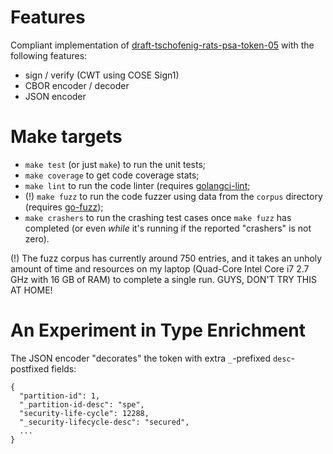 # Features

Compliant implementation of [draft-tschofenig-rats-psa-token-05](https://datatracker.ietf.org/doc/html/draft-tschofenig-rats-psa-token-05) with the following features:

* sign / verify (CWT using COSE Sign1)
* CBOR encoder / decoder
* JSON encoder


# Make targets

* `make test` (or just `make`) to run the unit tests;
* `make coverage` to get code coverage stats;
* `make lint` to run the code linter (requires [golangci-lint](https://golangci-lint.run/usage/install/);
* (!) `make fuzz` to run the code fuzzer using data from the `corpus` directory (requires [go-fuzz](https://github.com/dvyukov/go-fuzz));
* `make crashers` to run the crashing test cases once `make fuzz` has completed (or even _while_ it's running if the reported "crashers" is not zero).

(!) The fuzz corpus has currently around 750 entries, and it takes an unholy amount of time and resources on my laptop (Quad-Core Intel Core i7 2.7 GHz with 16 GB of RAM) to complete a single run.  GUYS, DON'T TRY THIS AT HOME!


# An Experiment in Type Enrichment

The JSON encoder "decorates" the token with extra `_`-prefixed `desc`-postfixed fields:
```
{
  "partition-id": 1,
  "_partition-id-desc": "spe",
  "security-life-cycle": 12288,
  "_security-lifecycle-desc": "secured",
  ...
}
```
